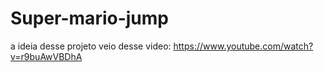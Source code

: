 # Super-mario-jump

a ideia desse projeto veio desse video: https://www.youtube.com/watch?v=r9buAwVBDhA 
